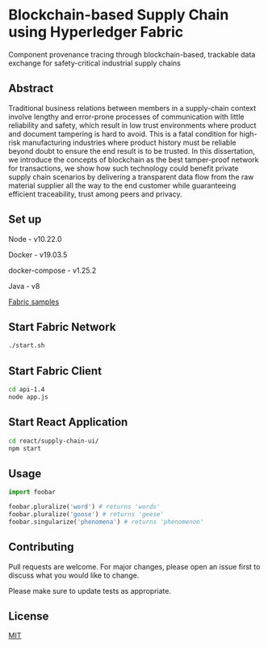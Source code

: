 # Blockchain-based Supply Chain using Hyperledger Fabric 

Component provenance tracing through blockchain-based, trackable data exchange for safety-critical industrial supply chains

## Abstract
Traditional business relations between members in a supply-chain context involve
lengthy and error-prone processes of communication with little reliability and safety,
which result in low trust environments where product and document tampering is
hard to avoid. This is a fatal condition for high-risk manufacturing industries where
product history must be reliable beyond doubt to ensure the end result is to be trusted. In this dissertation, we introduce the concepts of blockchain as the best tamper-proof network for transactions, we show how such technology could benefit private supply chain scenarios by delivering a transparent data flow from the raw material supplier all the way to the end customer while guaranteeing efficient traceability, trust among peers and privacy. 

## Set up 

Node - v10.22.0

Docker - v19.03.5

docker-compose - v1.25.2

Java - v8

[Fabric samples](https://hyperledger-fabric.readthedocs.io/en/latest/install.html)

## Start Fabric Network

```bash
./start.sh
```

## Start Fabric Client

```bash
cd api-1.4
node app.js
```


## Start React Application
```bash
cd react/supply-chain-ui/
npm start
```

## Usage

```python
import foobar

foobar.pluralize('word') # returns 'words'
foobar.pluralize('goose') # returns 'geese'
foobar.singularize('phenomena') # returns 'phenomenon'
```

## Contributing
Pull requests are welcome. For major changes, please open an issue first to discuss what you would like to change.

Please make sure to update tests as appropriate.

## License
[MIT](https://choosealicense.com/licenses/mit/)
